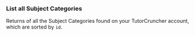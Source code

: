 ### List all Subject Categories

Returns of all the Subject Categories found on your TutorCruncher account, which are sorted by `id`.

